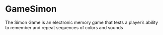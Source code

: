 # GameSimon
The Simon Game is an electronic memory game that tests a player’s ability to remember and repeat sequences of colors and sounds
